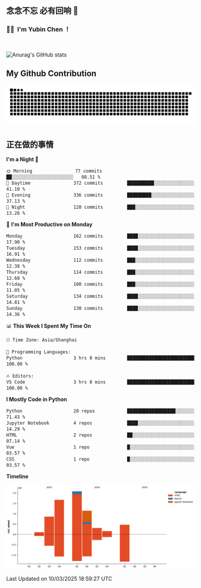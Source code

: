 ## 念念不忘 必有回响  👋
### 👨‍🔧&nbsp;&nbsp;I'm Yubin Chen ！

<br>

![Anurag's GitHub stats](https://github-readme-stats.vercel.app/api?username=abinzzz&count_private=true&show_icons=true&theme=tokyonight)


## My Github Contribution
![](https://github.com/abinzzz/abinzzz/blob/output/github-contribution-grid-snake.svg)

## 正在做的事情

<!--START_SECTION:waka-->
**I'm a Night 🦉** 

```text
🌞 Morning                77 commits          ██░░░░░░░░░░░░░░░░░░░░░░░   08.51 % 
🌆 Daytime                372 commits         ██████████░░░░░░░░░░░░░░░   41.10 % 
🌃 Evening                336 commits         █████████░░░░░░░░░░░░░░░░   37.13 % 
🌙 Night                  120 commits         ███░░░░░░░░░░░░░░░░░░░░░░   13.26 % 
```
📅 **I'm Most Productive on Monday** 

```text
Monday                   162 commits         ████░░░░░░░░░░░░░░░░░░░░░   17.90 % 
Tuesday                  153 commits         ████░░░░░░░░░░░░░░░░░░░░░   16.91 % 
Wednesday                112 commits         ███░░░░░░░░░░░░░░░░░░░░░░   12.38 % 
Thursday                 114 commits         ███░░░░░░░░░░░░░░░░░░░░░░   12.60 % 
Friday                   100 commits         ███░░░░░░░░░░░░░░░░░░░░░░   11.05 % 
Saturday                 134 commits         ████░░░░░░░░░░░░░░░░░░░░░   14.81 % 
Sunday                   130 commits         ████░░░░░░░░░░░░░░░░░░░░░   14.36 % 
```


📊 **This Week I Spent My Time On** 

```text
🕑︎ Time Zone: Asia/Shanghai

💬 Programming Languages: 
Python                   3 hrs 8 mins        █████████████████████████   100.00 % 

🔥 Editors: 
VS Code                  3 hrs 8 mins        █████████████████████████   100.00 % 
```

**I Mostly Code in Python** 

```text
Python                   20 repos            ██████████████████░░░░░░░   71.43 % 
Jupyter Notebook         4 repos             ████░░░░░░░░░░░░░░░░░░░░░   14.29 % 
HTML                     2 repos             ██░░░░░░░░░░░░░░░░░░░░░░░   07.14 % 
Vue                      1 repo              █░░░░░░░░░░░░░░░░░░░░░░░░   03.57 % 
CSS                      1 repo              █░░░░░░░░░░░░░░░░░░░░░░░░   03.57 % 
```



**Timeline**

![Lines of Code chart](https://raw.githubusercontent.com/abinzzz/abinzzz/main/assets/bar_graph.png)


 Last Updated on 10/03/2025 18:59:27 UTC
<!--END_SECTION:waka-->


